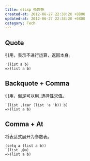 ```yaml
---
title: elisp 修饰符
created-at: 2012-06-27 22:38:20 +0800
updated-at: 2012-06-27 22:38:20 +0800
category: Tech
---
```


Quote
-----

引用，表示不进行运算，返回本身。

    '(list a b)
    =>(list a b)

Backquote + Comma
-----------------

引用，但是可以用`,`选择性求值。

    `(list ,(car (list 'a 'b)) b)
    =>(list a b)

Comma + At
----------

将表达式展开为参数表。

    (setq a (list a b))
    `(list ,@a)
    =>(list a b)
